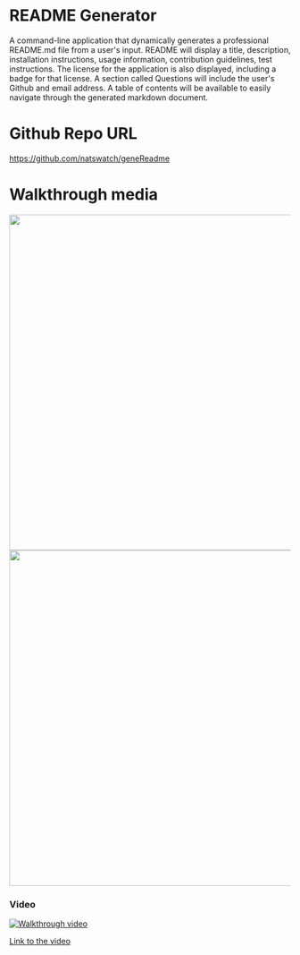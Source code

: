 # README Generator
 A command-line application that dynamically generates a professional README.md file from a user's input. 
README will display a title, description, installation instructions, usage information, contribution guidelines, test instructions. The license for the application is also displayed, including a badge for that license. A section called Questions will include the user's Github and email address. A table of contents will be available to easily navigate through the generated markdown document.


# Github Repo URL
https://github.com/natswatch/geneReadme


# Walkthrough media
<img src="https://user-images.githubusercontent.com/24613646/95002147-c6db9280-0585-11eb-9be2-543856031897.png" width="600">
<img src="https://user-images.githubusercontent.com/24613646/95002148-c80cbf80-0585-11eb-8adb-d57a6221a1b3.png" width="600">

### Video
[![Walkthrough video](https://img.youtube.com/vi/HInp13ZhiTM/0.jpg)](https://www.youtube.com/watch?v=HInp13ZhiTM)

[Link to the video](https://www.youtube.com/watch?v=HInp13ZhiTM)
